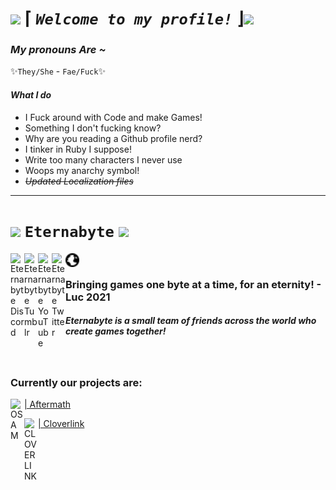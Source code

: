 # ![](https://cdn.discordapp.com/attachments/873410298348990494/873410483066126436/emot2.png) &lceil; *`Welcome to my profile!`* &rfloor;![](https://cdn.discordapp.com/attachments/873410298348990494/873410483066126436/emot2.png)

### *My pronouns Are ~*
✨`They/She` - `Fae/Fuck`✨

#### *What I do*
- I Fuck around with Code and make Games!
- Something I don't fucking know?
- Why are you reading a Github profile nerd?
- I tinker in Ruby I suppose!
- Write too many characters I never use
- Woops my anarchy symbol!
- ~~*Updated Localization files*~~
------------
# ![](https://cdn.discordapp.com/emojis/814932281658703892.png?v=1) `Eternabyte` ![](https://cdn.discordapp.com/emojis/814932689429856256.png?v=1)
[website]: https://eternabyte.dev
[twitter]: https://twitter.com/EternabyteDev
[youtube]: https://www.youtube.com/channel/UCEC_Zc9HNC2ly-AG1vpkhng
[discord]: https://discord.gg/pvSEcbCbn9
[tumblr]: https://eternabyte.tumblr.com

[<img align="left" alt="Eternabyte Discord" width="22px" src="https://cdn.jsdelivr.net/npm/simple-icons@v3/icons/discord.svg" />][discord] 
[<img align="left" alt="Eternabyte Tumblr" width="22px" src="https://cdn.jsdelivr.net/npm/simple-icons@v3/icons/tumblr.svg" />][tumblr] 
[<img align="left" alt="Eternabyte YouTube" width="22px" src="https://cdn.jsdelivr.net/npm/simple-icons@v3/icons/youtube.svg" />][youtube] 
[<img align="left" alt="Eternabyte Twitter" width="22px" src="https://cdn.jsdelivr.net/npm/simple-icons@v3/icons/twitter.svg" />][twitter] 
[<img align="left" alt="Eternabyte.dev" width="22px" src="https://raw.githubusercontent.com/iconic/open-iconic/master/svg/globe.svg" />][website]
![]()
### Bringing games one byte at a time, for an eternity! - Luc 2021
##### Eternabyte is a small team of friends across the world who create games together!
##### ![]()
### Currently our projects are:
[OSAM]: https://github.com/Eternabyte/Modshot-Aftermath
[CLOVERLINK]: https://github.com/CryroFox/ModShot-Cloverlink-Fork
[<img align="left" alt="OSAM" width="22px" src="https://cdn.cloudflare.steamstatic.com/steamcommunity/public/images/apps/1601980/4ba76829f030602dae4d571f635a96b9f9984393.jpg" /> | Aftermath][OSAM] ![]()

[<img align="left" alt="CLOVERLINK" width="22px" src="https://cdn.discordapp.com/attachments/873410298348990494/873467403244277770/icon.png" />| Cloverlink][CLOVERLINK] ![]()

<!--

# ![](https://cdn.discordapp.com/attachments/873410298348990494/873457941360046100/Sprite-0001111.png) &lceil; `I can't fucking do this anymore :D!` &rfloor;
-->